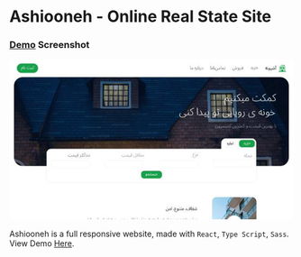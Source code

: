 # Ashiooneh - Online Real State Site

### [Demo](https://ashiooneh-reza-kelidaris-projects-e284196b.vercel.app/) Screenshot

![Demo Screendhot](./Banner.jpg)

Ashiooneh is a full responsive website, made with `React`, `Type Script`, `Sass`. View Demo [Here](https://ashiooneh-reza-kelidaris-projects-e284196b.vercel.app/).
